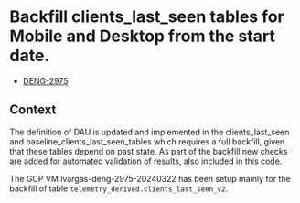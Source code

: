 # Backfill clients_last_seen tables for Mobile and Desktop from the start date.

- [DENG-2975](https://mozilla-hub.atlassian.net/browse/DENG-2975)
## Context
The definition of DAU is updated and implemented in the clients_last_seen and baseline_clients_last_seen_tables
which requires a full backfill, given that these tables depend on past state.
As part of the backfill new checks are added for automated validation of results, also included in this code.

The GCP VM lvargas-deng-2975-20240322 has been setup mainly for the backfill of table `telemetry_derived.clients_last_seen_v2`.

